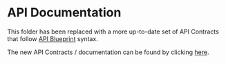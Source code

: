 # API Documentation

This folder has been replaced with a more up-to-date set of API Contracts that follow [API Blueprint](https://apiblueprint.org/) syntax.

The new API Contracts / documentation can be found by clicking [here](../../api_contracts/contracts/).